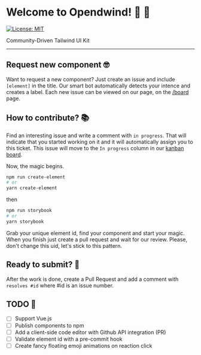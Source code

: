# Welcome to Opendwind! 💨 🦄

[![License: MIT](https://img.shields.io/badge/License-MIT-yellow.svg)](https://opensource.org/licenses/MIT)

Community-Driven Tailwind UI Kit

---

## Request new component 🤓

Want to request a new component? Just create an issue and include `[element]` in the title. Our smart bot automatically detects your intence and creates a label. Each new issue can be viewed on our page, on the [/board](https://openwind.vercel.app/board) page.

## How to contribute? 📚

Find an interesting issue and write a comment with `in progress`. That will indicate that you started working on it and it will automatically assign you to this ticket. This issue will move to the `In progress` column in our [kanban board](https://openwind.vercel.app/board).

Now, the magic begins.

```bash
npm run create-element
# or
yarn create-element
```

then

```bash
npm run storybook
# or
yarn storybook
```

Grab your unique element id, find your component and start your magic. When you finish just create a pull request and wait for our review. Please, don't change this uid, let's stick to this pattern.

## Ready to submit? 🚀

After the work is done, create a Pull Request and add a comment with `resolves #id` where #id is an issue number.

## TODO 👀

- [ ] Support Vue.js
- [ ] Publish components to npm
- [ ] Add a client-side code editor with Github API integration (PR)
- [ ] Validate element id with a pre-commit hook
- [ ] Create fancy floating emoji animations on reaction click
